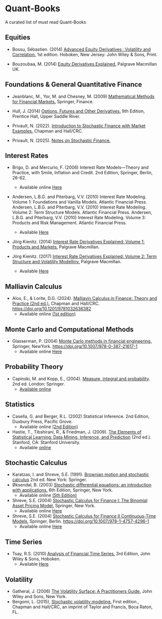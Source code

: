 # Quant-Books
A curated list of must read Quant-Books

## Equities

- Bossu, Sébastien. (2014) [Advanced Equity Derivatives : Volatility and Correlation.](https://onlinelibrary.wiley.com/doi/book/10.1002/9781118835364) 1st edition. Hoboken, New Jersey: John Wiley & Sons, Print.

- Bouzoubaa, M. (2014) [Equity Derivatives Explained.](https://link.springer.com/book/10.1057/9781137335548#accessibility-information) Palgrave Macmillan UK.


## Foundations & General Quantitative Finance

- Jeanblanc, M., Yor, M. and Chesney, M. (2009) [Mathematical Methods for Financial Markets.](https://doi.org/10.1007/978-1-84628-737-4) Springer, Finance.
  
- Hull, J. (2014) [Options, Futures and Other Derivatives.](https://www.pearson.com/nl/en_NL/higher-education/subject-catalogue/finance/Options-Futures-and-Other-Derivatives-Hull.html) 9th Edition, Prentice Hall, Upper Saddle River.
  
- Privault, N. (2022). [Introduction to Stochastic Finance with Market Examples.](https://www.taylorfrancis.com/books/mono/10.1201/9781003298670/introduction-stochastic-finance-market-examples-nicolas-privault) Chapman and Hall/CRC.
- Privault, N. (2025). [Notes on Stochastic Finance.](https://personal.ntu.edu.sg/nprivault/MA5182/introduction2.pdf)



## Interest Rates

- Brigo, D. and Mercurio, F. (2006) Interest Rate Models—Theory and Practice, with Smile, Inflation and Credit. 2nd Edition, Springer, Berlin, 26-62.
  - Available online [Here](https://nzdr.ru/data/media/biblio/kolxoz/F/FB/Brigo%20D.,%20Mercurio%20F.%20Interest%20Rate%20Models%20-%20Theory%20and%20Practice%20(Springer,%202006)(ISBN%203540221492)(1014s)_FB_.pdf)

- Andersen, L.B.G. and Piterbarg, V.V. (2010) Interest Rate Modeling. Volume 1: Foundations and Vanilla Models. Atlantic Financial Press.
  Andersen, L.B.G. and Piterbarg, V.V. (2010) Interest Rate Modeling. Volume 2: Term Structure Models. Atlantic Financial Press.
  Andersen, L.B.G. and Piterbarg, V.V. (2010) Interest Rate Modeling. Volume 3: Products and Risk Management. Atlantic Financial Press.
  - Available [Here](https://archive.org/details/interest-rate-modeling-volumes-1-2-3-andersen-l.-b.-g.-piterbarg-v.-v.-z-library/page/XIII/mode/2up)
 
- Jörg Kienitz. (2014) [Interest Rate Derivatives Explained: Volume 1: Products and Markets.](https://link.springer.com/book/10.1057/9781137360076) Palgrave Macmillan.
- Jörg Kienitz. (2017) [Interest Rate Derivatives Explained: Volume 2: Term Structure and Volatility Modellinv.](https://link.springer.com/book/10.1057/978-1-137-36019-9) Palgrave Macmillan.
  - Available [Here](https://content.e-bookshelf.de/media/reading/L-10464803-8dfa9da295.pdf) 


## Malliavin Calculus

- Alos, E., & Lorite, D.G. (2024). [Malliavin Calculus in Finance: Theory and Practice (2nd ed.).](https://www.taylorfrancis.com/books/mono/10.1201/9781032636382/malliavin-calculus-finance-elisa-alos-david-garcia-lorite) Chapman and Hall/CRC. https://doi.org/10.1201/9781032636382
  - Available online [(1st edition)](https://probability.knu.ua/userfiles/myus/Alos,%20David%20Garcia%20Lorite%20-%20Malliavin%20Calculus%20in%20Finance_%20Theory%20and%20Practice-Chapman%20and%20Hall_CRC%20(2021)%20(1).pdf)


    
## Monte Carlo and Computational Methods

- Glasserman, P. (2004) [Monte Carlo methods in financial engineering.](https://link.springer.com/book/10.1007/978-0-387-21617-1) Springer, NewYork. https://doi.org/10.1007/978-0-387-21617-1
  - Available online [Here](https://www.bauer.uh.edu/spirrong/Monte_Carlo_Methods_In_Financial_Enginee.pdf)

## Probability Theory
- Capinski, M. and Kopp, E., (2004). [Measure, integral and probability](https://link.springer.com/book/10.1007/978-1-4471-0645-6). 2nd ed. London: Springer.
  - [Available online](https://s2pnd-matematika.fkip.unpatti.ac.id/wp-content/uploads/2019/03/Marek-Capinski-Peter-E.-Kopp-Measure-integral-and-probability-Springer-2004.pdf)

## Statistics

- Casella, G. and Berger, R.L. (2002) Statistical Inference. 2nd Edition, Duxbury Press, Pacific Grove.
  - Available online [(2nd Edition)](https://pages.stat.wisc.edu/~shao/stat610/Casella_Berger_Statistical_Inference.pdf)
- Hastie, T., Tibshirani, R., & Friedman, J. (2009). [The Elements of Statistical Learning: Data Mining, Inference, and Prediction](https://doi.org/10.1007/978-0-387-84858-7) (2nd ed.). Stanford, CA: Stanford University.
  - Available [online](https://www.google.com/search?client=safari&rls=en&q=The+Elements+of+Statistical+Learning&ie=UTF-8&oe=UTF-8) 

## Stochastic Calculus
- Karatzas, I. and Shreve, S.E. (1991). [Brownian motion and stochastic calculus](https://link.springer.com/book/10.1007/978-1-4612-0949-2) 2nd ed. New York: Springer.
- Øksendal, B. (2003) [Stochastic differential equations: an introduction with applications.](https://doi.org/10.1007/978-3-642-14394-6) 6th Edition, Springer, New York.
  - Available online [(5th Edition)](https://www.math.ucdavis.edu/~babson/280-F22/references/Stoch.pdf)
- Shreve, S.E. (2004) [Stochastic Calculus for Finance I: The Binomial Asset Pricing Model.](https://link.springer.com/book/10.1007/978-0-387-22527-2) Springer, New York.
  - Available online [Here](https://cms.dm.uba.ar/academico/materias/2docuat2016/analisis_cuantitativo_en_finanzas/Steve_Shreve_Stochastic_Calculus_for_Finance_I.pdf)
- Shreve, S.E. (2004) [Stochastic Calculus for Finance II Continuous-Time Models.](https://link.springer.com/book/9780387401010) Springer, Berlin.
https://doi.org/10.1007/978-1-4757-4296-1
  - Available online [Here](https://www.scirp.org/reference/referencespapers?referenceid=2535881)


## Time Series

- Tsay, R.S. (2010) [Analysis of Financial Time Series.](https://doi.org/10.1002/9780470644560) 3rd Edition, John Wiley & Sons, Hoboken.
  - Available [Here](https://agorism.dev/book/finance/time-series/Ruey%20S.%20Tsay%20-%20Analysis%20of%20Financial%20Time%20Series%2C%20Third%20Edition%20%28Wiley%20Series%20in%20Probability%20and%20Statistics%29-John%20Wiley%20%26%20Sons%20%282010%29.pdf)
 
## Volatility 

- Gatheral, J. (2006) [The Volatility Surface: A Practitioners Guide.](https://onlinelibrary.wiley.com/doi/book/10.1002/9781119202073) John Wiley and Sons, New York.
- Bergomi, L. (2015), [Stochastic volatility modeling.](https://www.routledge.com/Stochastic-Volatility-Modeling/Bergomi/p/book/9781482244069?utm_source=author&utm_medium=shared_link&utm_campaign=B043137_jm1_5ll_6rm_t081_1al_stochasticvolatilitymodelingauthorshare) First edition., Chapman and Hall/CRC, an imprint of Taylor and Francis, Boca Raton, FL.

